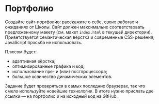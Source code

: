 # Портфолио

Создайте сайт-портфолио: расскажите о себе, своих работах и ожиданиях от Школы. Сайт должен максимально соответствовать предложенному макету (см. макет `index.html` в текущей директории). Приветствуется семантическая вёрстка и современные CSS-решения, JavaScript просьба не использовать.

Плюсом будет:

- адаптивная вёрстка;
- оптимизированные графика и код;
- использование пре- и (или) постпроцессора;
- большое количество динамических элементов.

Задание будет проверяться в самых последних браузерах, так что смело используйте новейшие технологии. В итоге нужно прислать две ссылки — на портфолио и на исходный код на GitHub.
